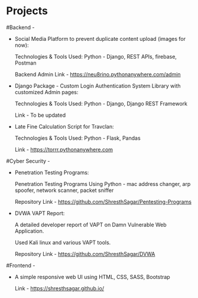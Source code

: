# Projects

#Backend - 
  * Social Media Platform to prevent duplicate content upload (images for now): 

      Technologies & Tools Used: Python - Django, REST APIs, firebase, Postman

      Backend Admin Link - https://neu8rino.pythonanywhere.com/admin

 * Django Package - Custom Login Authentication System Library with customized Admin pages: 

      Technologies & Tools Used: Python - Django, Django REST Framework

      Link - To be updated   
  
  * Late Fine Calculation Script for Travclan:

      Technologies & Tools Used: Python - Flask, Pandas

      Link - https://torrr.pythonanywhere.com



#Cyber Security - 
   * Penetration Testing Programs:

       Penetration Testing Programs Using Python - mac address changer, arp spoofer, network scanner, packet sniffer

       Repository Link - https://github.com/ShresthSagar/Pentesting-Programs


   * DVWA VAPT Report: 

       A detailed developer report of VAPT on Damn Vulnerable Web Application.

       Used Kali linux and various VAPT tools.

       Repository Link - https://github.com/ShresthSagar/DVWA



#Frontend - 
   * A simple responsive web UI using HTML, CSS, SASS, Bootstrap

       Link - https://shresthsagar.github.io/
    

